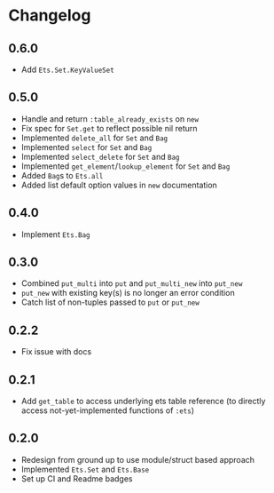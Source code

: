 # Changelog

## 0.6.0

* Add `Ets.Set.KeyValueSet`

## 0.5.0

* Handle and return `:table_already_exists` on `new`
* Fix spec for `Set.get` to reflect possible nil return
* Implemented `delete_all` for `Set` and `Bag`
* Implemented `select` for `Set` and `Bag`
* Implemented `select_delete` for `Set` and `Bag`
* Implemented `get_element`/`lookup_element` for `Set` and `Bag`
* Added `Bag`s to `Ets.all`
* Added list default option values in `new` documentation

## 0.4.0

* Implement `Ets.Bag`

## 0.3.0

* Combined `put_multi` into `put` and `put_multi_new` into `put_new`
* `put_new` with existing key(s) is no longer an error condition
* Catch list of non-tuples passed to `put` or `put_new`

## 0.2.2

* Fix issue with docs

## 0.2.1

* Add `get_table` to access underlying ets table reference (to directly access not-yet-implemented functions of `:ets`)

## 0.2.0

* Redesign from ground up to use module/struct based approach
* Implemented `Ets.Set` and `Ets.Base`
* Set up CI and Readme badges